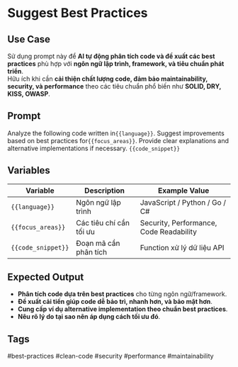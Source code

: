 # Suggest Best Practices  

## **Use Case**  
Sử dụng prompt này để **AI tự động phân tích code và đề xuất các best practices** phù hợp với **ngôn ngữ lập trình, framework, và tiêu chuẩn phát triển**.  
Hữu ích khi cần **cải thiện chất lượng code, đảm bảo maintainability, security, và performance** theo các tiêu chuẩn phổ biến như **SOLID, DRY, KISS, OWASP**.  

## **Prompt**  
Analyze the following code written in`{{language}}`.
Suggest improvements based on best practices for`{{focus_areas}}`.
Provide clear explanations and alternative implementations if necessary.
`{{code_snippet}}`

## **Variables**  
| Variable | Description | Example Value |
|----------|------------|--------------|
| `{{language}}` | Ngôn ngữ lập trình | JavaScript / Python / Go / C# |
| `{{focus_areas}}` | Các tiêu chí cần tối ưu | Security, Performance, Code Readability |
| `{{code_snippet}}` | Đoạn mã cần phân tích | Function xử lý dữ liệu API |

## **Expected Output**  
- **Phân tích code dựa trên best practices** cho từng ngôn ngữ/framework.  
- **Đề xuất cải tiến giúp code dễ bảo trì, nhanh hơn, và bảo mật hơn**.  
- **Cung cấp ví dụ alternative implementation theo chuẩn best practices**.  
- **Nêu rõ lý do tại sao nên áp dụng cách tối ưu đó**.  

## **Tags**
#best-practices #clean-code #security #performance #maintainability